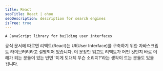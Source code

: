 ```yaml
---
title: React
seoTitle: React | ohoo
seoDescription: description for search engines
isFree: true
---
```


 
```
A JavaScript library for building user interfaces
```

공식 문서에 따르면 리액트(React)는 UI(User Interface)를 구축하기 위한 자바스크립트 라이브러리라고 설명되어 있습니다. 이 문장만 읽고도 리액트가 어떤 것인지 바로 이해가 되는 분들이 있는 반면 '이게 도대체 무슨 소리지?'라는 생각이 드는 분들도 있을 겁니다.
